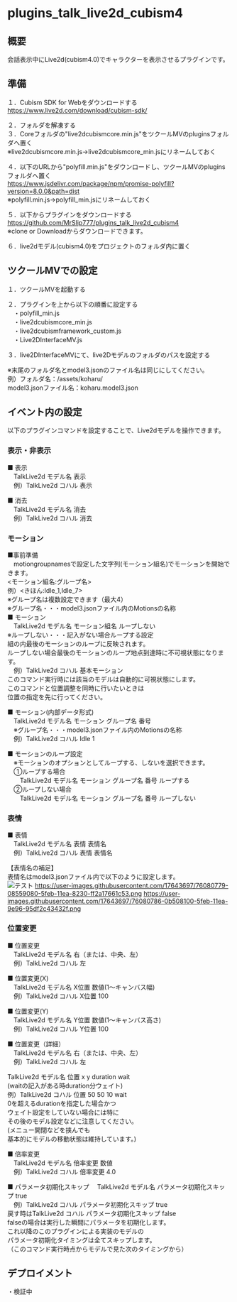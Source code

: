 # plugins_talk_live2d_cubism4

## 概要
会話表示中にLive2d(cubism4.0)でキャラクターを表示させるプラグインです。

## 準備
１．Cubism SDK for Webをダウンロードする<br>
https://www.live2d.com/download/cubism-sdk/<br>

２．フォルダを解凍する<br>
３．Coreフォルダの"live2dcubismcore.min.js"をツクールMVのpluginsフォルダへ置く<br>
※live2dcubismcore.min.js→live2dcubismcore_min.jsにリネームしておく<br>

４．以下のURLから"polyfill.min.js"をダウンロードし、ツクールMVのpluginsフォルダへ置く<br>
https://www.jsdelivr.com/package/npm/promise-polyfill?version=8.0.0&path=dist<br>
※polyfill.min.js→polyfill_min.jsにリネームしておく<br>

５．以下からプラグインをダウンロードする<br>
https://github.com/MrSlip777/plugins_talk_live2d_cubism4<br>
※clone or Downloadからダウンロードできます。

６．live2dモデル(cubism4.0)をプロジェクトのフォルダ内に置く<br>

## ツクールMVでの設定
１．ツクールMVを起動する<br>

２．プラグインを上から以下の順番に設定する<br>
　・polyfill_min.js<br>
　・live2dcubismcore_min.js<br>
　・live2dcubismframework_custom.js<br>
　・Live2DInterfaceMV.js<br>

３．live2DInterfaceMVにて、live2Dモデルのフォルダのパスを設定する<br>

※末尾のフォルダ名とmodel3.jsonのファイル名は同じにしてください。<br>
例）フォルダ名：/assets/koharu/<br>
    model3.jsonファイル名：koharu.model3.json<br>

## イベント内の設定
以下のプラグインコマンドを設定することで、Live2dモデルを操作できます。<br>

### 表示・非表示
■ 表示<br>
　TalkLive2d モデル名 表示<br>
　例）TalkLive2d コハル 表示<br>

■ 消去<br>
　TalkLive2d モデル名 消去<br>
　例）TalkLive2d コハル 消去<br>

### モーション
 ■事前準備<br>
 　motiongroupnamesで設定した文字列(モーション組名)でモーションを開始できます。<br>
   <モーション組名:グループ名><br>
   例）<きほん:Idle_1,Idle_7><br>
  ※グループ名は複数設定できます（最大4）<br>
  ※グループ名・・・model3.jsonファイル内のMotionsの名称<br>
 ■ モーション<br>
 　TalkLive2d モデル名 モーション組名 ループしない<br>
  ※ループしない・・・記入がない場合ループする設定<br>
  組の内最後のモーションのループに反映されます。<br>
  ループしない場合最後のモーションのループ地点到達時に不可視状態になります。<br>
 　例）TalkLive2d コハル 基本モーション<br>
  このコマンド実行時には該当のモデルは自動的に可視状態にします。<br>
  このコマンドと位置調整を同時に行いたいときは<br>
  位置の指定を先に行ってください。<br>

■ モーション(内部データ形式)<br>
　TalkLive2d モデル名 モーション グループ名 番号<br>
　※グループ名・・・model3.jsonファイル内のMotionsの名称<br>
　例）TalkLive2d コハル Idle 1<br>

■ モーションのループ設定<br>
　※モーションのオプションとしてループする、しないを選択できます。<br>
　①ループする場合<br>
　　TalkLive2d モデル名 モーション グループ名 番号 ループする<br>
　②ループしない場合<br>
　　TalkLive2d モデル名 モーション グループ名 番号 ループしない<br>
### 表情
■ 表情<br>
　TalkLive2d モデル名 表情 表情名<br>
　例）TalkLive2d コハル 表情 表情名<br>

【表情名の補足】<br>
表情名はmodel3.jsonファイル内で以下のように設定します。<br>
![テスト](https://user-images.githubusercontent.com/17643697/76080779-08559080-5feb-11ea-8230-ff2a17661c53.png)
https://user-images.githubusercontent.com/17643697/76080779-08559080-5feb-11ea-8230-ff2a17661c53.png
https://user-images.githubusercontent.com/17643697/76080786-0b508100-5feb-11ea-9e96-95df2c43432f.png

### 位置変更
■ 位置変更<br>
　TalkLive2d モデル名 右（または、中央、左）<br>
　例）TalkLive2d コハル 左<br>
 
■ 位置変更(X)<br>
　TalkLive2d モデル名 X位置 数値(1～キャンバス幅)<br>
　例）TalkLive2d コハル X位置 100<br>

■ 位置変更(Y)<br>
　TalkLive2d モデル名 Y位置 数値(1～キャンバス高さ)<br>
　例）TalkLive2d コハル Y位置 100<br>

■ 位置変更（詳細）<br>
 　TalkLive2d モデル名 右（または、中央、左）<br>
 　例）TalkLive2d コハル 左<br>

   TalkLive2d モデル名 位置 x y duration wait<br>
   (waitの記入がある時duration分ウェイト)<br>
   例）TalkLive2d コハル 位置 50 50 10 wait<br>
   0を超えるdurationを指定した場合かつ<br>
   ウェイト設定をしていない場合には特に<br>
   その後のモデル設定などに注意してください。<br>
   (メニュー開閉などを挟んでも<br>
    基本的にモデルの移動状態は維持しています。)<br>

■ 倍率変更<br>
　TalkLive2d モデル名 倍率変更 数値<br>
　例）TalkLive2d コハル 倍率変更 4.0<br>

■ パラメータ初期化スキップ
 　TalkLive2d モデル名 パラメータ初期化スキップ true<br>
 　例）TalkLive2d コハル パラメータ初期化スキップ true<br>
   戻す時はTalkLive2d コハル パラメータ初期化スキップ false<br>
   falseの場合は実行した瞬間にパラメータを初期化します。<br>
   これ以降のこのプラグインによる実装のモデルの<br>
   パラメータ初期化タイミングは全てスキップします。<br>
   （このコマンド実行時点からモデルで見た次のタイミングから）<br>

## デプロイメント<br>
・検証中
